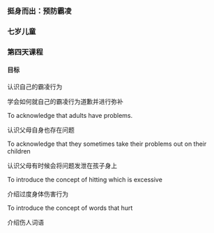 ### 挺身而出：预防霸凌

### 七岁儿童

### 第四天课程

#### 目标

认识自己的霸凌行为

学会如何就自己的霸凌行为道歉并进行弥补

To acknowledge that adults have problems.

认识父母自身也存在问题

To acknowledge that they sometimes take their problems out on their children

认识父母有时候会将问题发泄在孩子身上

To introduce the concept of hitting which is excessive

介绍过度身体伤害行为

To introduce the concept of words that hurt

介绍伤人词语
